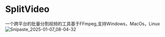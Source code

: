 # SplitVideo
一个跨平台的批量分割视频的工具基于FFmpeg,支持Windows，MacOs，Linux
![Snipaste_2025-01-07_08-04-32](https://github.com/user-attachments/assets/49c63c2a-9843-4cb0-ad3c-60e7d7ffb622)
